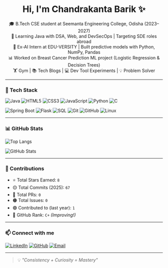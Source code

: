 <h1 align="center">Hi, I'm Chandrakanta Barik ✨</h1>

<p align="center">
🎓 B.Tech CSE student at Seemanta Engineering College, Odisha (2023–2027) <br/>
🧠 Learning Java with DSA, Web, and DevSecOps | Targeting SDE roles abroad <br/>
🤖 Ex-AI Intern at EDU-VERSITY | Built predictive models with Python, NumPy, Pandas <br/>
📊 Worked on Breast Cancer Prediction ML project (Logistic Regression & Decision Trees) <br/>
🏋️ Gym | 📚 Tech Blogs | 💻 Dev Tool Experiments | 💡 Problem Solver
</p>

---

### 🧰 Tech Stack

![Java](https://img.shields.io/badge/Java-C%2B-orange?style=for-the-badge&logo=java&logoColor=white&labelColor=black)
![HTML5](https://img.shields.io/badge/HTML5-E34F26?style=for-the-badge&logo=html5&logoColor=white)
![CSS3](https://img.shields.io/badge/CSS3-1572B6?style=for-the-badge&logo=css3&logoColor=white)
![JavaScript](https://img.shields.io/badge/JavaScript-F7DF1E?style=for-the-badge&logo=javascript&logoColor=black)
![Python](https://img.shields.io/badge/Python-3776AB?style=for-the-badge&logo=python&logoColor=white)
![C](https://img.shields.io/badge/C-00599C?style=for-the-badge&logo=c&logoColor=white)

![Spring Boot](https://img.shields.io/badge/Spring_Boot-6DB33F?style=for-the-badge&logo=springboot&logoColor=white)
![Flask](https://img.shields.io/badge/Flask-000000?style=for-the-badge&logo=flask&logoColor=white)
![SQL](https://img.shields.io/badge/SQL-CC2927?style=for-the-badge&logo=postgresql&logoColor=white)
![Git](https://img.shields.io/badge/Git-F05032?style=for-the-badge&logo=git&logoColor=white)
![GitHub](https://img.shields.io/badge/GitHub-121013?style=for-the-badge&logo=github&logoColor=white)
![Linux](https://img.shields.io/badge/Linux-FCC624?style=for-the-badge&logo=linux&logoColor=black)

---

### 📊 GitHub Stats

![Top Langs](https://github-readme-stats.vercel.app/api/top-langs/?username=Secret371&layout=compact&theme=tokyonight)
  
![GitHub Stats](https://github-readme-stats.vercel.app/api?username=Secret371&show_icons=true&theme=tokyonight&count_private=true)

---

### 🌟 Contributions

- ⭐ Total Stars Earned: `8`
- 🟡 Total Commits (2025): `67`
- 🔵 Total PRs: `0`
- 🟠 Total Issues: `0`
- 🟣 Contributed to (last year): `1`
- 🧮 GitHub Rank: `C+` _(Improving!)_

---

### 📫 Connect with me

[![LinkedIn](https://img.shields.io/badge/LinkedIn-ck--barik-0077B5?style=for-the-badge&logo=linkedin&logoColor=white)](https://www.linkedin.com/in/ck-barik)
[![GitHub](https://img.shields.io/badge/GitHub-Secret371-100000?style=for-the-badge&logo=github&logoColor=white)](https://github.com/Secret371)
[![Email](https://img.shields.io/badge/Email-chandrakantabarik66@gmail.com-D14836?style=for-the-badge&logo=gmail&logoColor=white)](mailto:chandrakantabarik66@gmail.com)

---

> 💡 _"Consistency + Curiosity = Mastery"_
